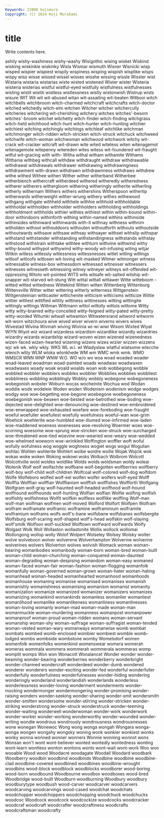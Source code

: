 ```yaml
---
Keywords: 22008 kojimura
Copyright: (C) 2024 Koji Murakami
---
```


# title

Write contents here.



ashily wishy-washiness wishy-washy Wisigothic wising wisket Wiskind wisking
wiskinkie wiskinky Wisla Wismar wismuth Wisner Wisnicki wisp wisped wispier
wispiest wispily wispiness wisping wispish wisplike wisps wispy wiss wisse
wissed wissel wisses wisshe wissing wissle Wissler wist Wistaria wistaria
wistarias wiste wisted wistened Wister wister Wisteria wisteria wisterias wistful
wistful-eyed wistfully wistfulness wistfulnesses wisting wistit wistiti wistless wistlessness wistly
wistonwish Wistrup wists wisure WIT Wit wit wit-abused witan wit-assailing
wit-beaten Witbooi witch witchbells witchbroom witch-charmed witchcraft witchcrafts witch-doctor witched
witchedly witch-elm witchen Witcher witcher witchercully witcheries witchering wit-cherishing witchery
witches witches'-besom witches'-broom witchet witchetty witch-finder witch-finding witchgrass witch-held witchhood
witch-hunt witch-hunter witch-hunting witchier witchiest witching witchingly witchings witchleaf witchlike
witchman witchmonger witch-ridden witch-stricken witch-struck witchuck witchweed witchwife witch-woman witchwoman
witchwood witchwork witchy wit-crack wit-cracker witcraft wit-drawn wite wited witeless
witen witenagemot witenagemote witepenny witereden wites witess wit-foundered wit-fraught witful
wit-gracing with with- Witha withal witham withamite Withams Withania withbeg
withcall withdaw withdraught withdraw withdrawable withdrawal withdrawals withdrawer withdrawing withdrawingness
withdrawment with-drawn withdrawn withdrawnness withdraws withdrew withe withed Withee withen
Wither wither witherband Witherbee witherblench withercraft witherdeed withered witheredly witheredness
witherer witherers withergloom withering witheringly witherite witherling witherly withernam Withers
withers withershins Witherspoon withertip witherwards witherweight wither-wrung withery withes withewood
withgang withgate withheld withhele withhie withhold withholdable withholdal withholden withholder
withholders withholding withholdings withholdment withholds withier withies withiest within within-bound
within-door withindoors withinforth withing within-named withins withinside withinsides withinward withinwards
with-it withnay withness withnim witholden without withoutdoors withouten withoutforth withouts
withoutside withoutwards withsave withsaw withsay withsayer withset withslip withspar withstand
withstander withstanding withstandingness withstands withstay withstood withstrain withtake withtee withturn
withvine withwind withy withy-bound withypot withywind withy-woody wit-infusing witing witjar
Witkin witless witlessly witlessness witlessnesses witlet witling witlings witloof witloofs
witlosen wit-loving wit-masked Witmer witmonger witness witnessable witness-box witnessdom witnessed
witnesser witnessers witnesses witnesseth witnessing witney witneyer witneys wit-offended wit-oppressing
Witoto wit-pointed WITS wits witsafe wit-salted witship wit-snapper wit-starved wit-stung
Witt wittal wittall wittawer Witte witteboom -witted witted wittedness Wittekind
Witten witten Wittenberg Wittenburg Wittensville Witter witter wittering witterly witterness
Wittgenstein Wittgensteinian witticaster wittichenite witticism witticisms witticize Wittie wittier wittiest
wittified wittily wittiness wittinesses witting wittingite wittingly wittings Wittman Wittmann
wittol wittolly wittols wittome Witty witty witty-brained witty-conceited witty-feigned witty-pated
witty-pretty witty-worded Witumki witwall witwanton Witwatersrand witword witworm wit-worn witzchoura
wive wived wiver wivern wiverns wivers wives Wivestad Wivina Wivinah
wiving Wivinia wi-wi wiwi Wixom Wixted Wiyat WIYN Wiyot wiz
wizard wizardess wizardism wizardlike wizardly wizardries wizardry wizards wizardship wizard-woven
wizen wizened wizenedness wizen-faced wizen-hearted wizening wizens wizes wizier wizzen
wizzens wjc wk wk. wkly wkly. WKS WL w.l. wl
Wladyslaw wlatful wlatsome wlecche wlench wlity WLM wloka wlonkhede WM
wm WMC wmk wmk. WMO WMSCR WNN WNP WNW W.O.
WO w/o wo woa woad woaded woader woad-leaved woadman woad-painted
woads woadwax woadwaxen woadwaxes woady woak woald woalds woan wob
wobbegong wobble wobbled wobbler wobblers wobbles wobblier Wobblies wobblies wobbliest
wobbliness wobbling wobblingly Wobbly wobbly wobegone wobegoneness wobegonish wobster Woburn
wocas wocheinite Wochua wod Wodan woddie wode wodeleie Woden woden
Wodenism wodenism wodge wodges wodgy woe woe-begetting woe-begone woebegone woebegoneness
woebegonish woe-beseen woe-bested woe-betrothed woe-boding woe-dejected woe-delighted woe-denouncing woe-destined woe-embroidered
woe-enwrapped woe-exhausted woefare woe-foreboding woe-fraught woeful woefuller woefullest woefully woefulness
woeful-wan woe-grim Woehick woehlerite woe-humbled woe-illumed woe-infirmed woe-laden woe-maddened woeness
woenesses woe-revolving Woermer woes woe-scorning woesome woe-sprung woe-stricken woe-struck woe-surcharged
woe-threatened woe-tied woevine woe-wearied woe-weary woe-wedded woe-whelmed woeworn woe-wrinkled Woffington
woffler woft woful wofully wofulness wog woggle woghness wogiet wogs
wogul Wogulian wohlac Wohlen wohlerite Wohlert woibe woidre woilie Wojak
Wojcik wok wokas woke woken Woking wokowi woks Wolbach Wolbrom
Wolcott Wolcottville wold woldes woldlike Wolds wolds woldsman woldy woleai
Wolenik Wolf wolf wolfachite wolfbane wolf-begotten wolfberries wolfberry wolf-boy wolf-child
wolf-children Wolfcoal wolf-colored wolf-dog wolfdom Wolfe Wolfeboro wolfed wolf-eel wolfen
wolfer wolfers wolf-eyed Wolff Wolffia Wolffian wolffian Wolffianism wolffish wolffishes
Wolfforth Wolfgang Wolfgram wolf-gray wolf-haunted wolf-headed wolfhood wolf-hound wolfhound wolfhounds
wolf-hunting Wolfian wolfian Wolfie wolfing wolfish wolfishly wolfishness Wolfit wolfkin
wolfless wolflike wolfling Wolf-man wolf-man wolfman wolfmen wolf-moved Wolford Wolfort
Wolfpen Wolfram wolfram wolframate wolframic wolframine wolframinium wolframite wolframium wolframs
wolfs wolf's-bane wolfsbane wolfsbanes wolfsbergite Wolfsburg wolf-scaring wolf-shaped wolf's-head wolfskin
wolf-slaying wolf'smilk Wolfson wolf-suckled Wolftown wolfward wolfwards Wolfy Wolgast Wolk
Woll Wollaston wollastonite Wollis wollock wollomai Wollongong wollop wolly Wolof
Wolpert Wolseley Wolsey Wolsky wolter wolve wolveboon wolver wolverene Wolverhampton
Wolverine wolverine wolverines wolvers Wolverton wolves wolvish Womack woman woman-bearing
womanbodies womanbody woman-born woman-bred woman-built woman-child woman-churching woman-conquered woman-daunted woman-degrading
woman-despising womandom woman-easy womaned woman-faced woman-fair woman-fashion woman-flogging womanfolk womanfully
woman-governed woman-grown woman-hater woman-hating womanhead woman-headed womanhearted womanhood womanhoods womanhouse
womaning womanise womanised womanises womanish womanishly womanishness womanising womanism womanist
womanity womanization womanize womanized womanizer womanizers womanizes womanizing womankind womankinds
womanless womanlier womanliest womanlihood womanlike womanlikeness womanliness womanlinesses woman-loving womanly
woman-mad woman-made woman-man womanmuckle woman-murdering womanness womanpost womanpower womanproof woman-proud
woman-ridden womans woman-servant womanship woman-shy woman-suffrage woman-suffragist woman-tended woman-vested woman-wary
womanways womanwise womb wombat wombats wombed womb-enclosed wombier wombiest womble
womb-lodged wombs wombside wombstone womby Womelsdorf women womenfolk womenfolks womenkind
womenswear womera womerah womeras wommala wommera wommerah wommerala wommeras womp
womplit womps Won won Wonacott Wonalancet Wonder wonder wonder-beaming wonder-bearing
wonderberries wonderberry wonderbright wonder-charmed wondercraft wonderdeed wonder-dumb wondered wonderer wonderers
wonder-exciting wonder-fed wonderful wonderfuller wonderfully wonderfulness wonderfulnesses wonder-hiding wondering wonderingly
wonderland wonderlandish wonderlands wonderless wonderlessness wonder-loving wonderment wonderments wonder-mocking wondermonger
wondermongering wonder-promising wonder-raising wonders wonder-seeking wonder-sharing wonder-smit wondersmith wonder-smitten wondersome
wonder-stirring wonder-stricken wonder-striking wonderstrong wonder-struck wonderstruck wonder-teeming wonder-waiting wonderwell wonderwoman
wonder-work wonderwork wonder-worker wonder-working wonderworthy wonder-wounded wonder-writing wondie wondrous wondrously
wondrousness wondrousnesses wone wonegan Wonewoc Wong wong wonga wongah Wongara
wonga-wonga wongen wongshy wongsky woning wonk wonkier wonkiest wonks wonky
wonna wonned wonner wonners Wonnie wonning wonnot wons Wonsan won't
wont wont-believer wonted wontedly wontedness wonting wont-learn wontless wonton wontons
wonts wont-wait wont-work Woo woo wooable Wood wood Woodacre woodagate
Woodall Woodard woodbark Woodberry woodbin woodbind woodbinds Woodbine woodbine woodbine-clad
woodbine-covered woodbined woodbines woodbine-wrought woodbins wood-block woodblock woodblocks woodborer wood-boring
wood-born woodbound Woodbourne woodbox woodboxes wood-bred Woodbridge wood-built Woodburn woodburning
Woodbury woodbury woodburytype woodbush wood-carver woodcarver woodcarvers woodcarving woodcarvings wood-cased
woodchat woodchats woodchopper woodchoppers woodchopping woodchuck woodchucks woodcoc Woodcock woodcock
woodcockize woodcocks woodcracker woodcraf woodcraft woodcrafter woodcraftiness woodcrafts woodcraftsman woodcrafty
